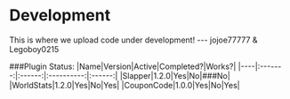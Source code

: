 # Development
This is where we upload code under development!
--- jojoe77777 & Legoboy0215

###Plugin Status:
|Name|Version|Active|Completed?|Works?|
|----|:-------:|:------:|:----------:|:------:|
|Slapper|1.2.0|Yes|No|###No|
|WorldStats|1.2.0|Yes|No|Yes|
|CouponCode|1.0.0|Yes|No|Yes|
